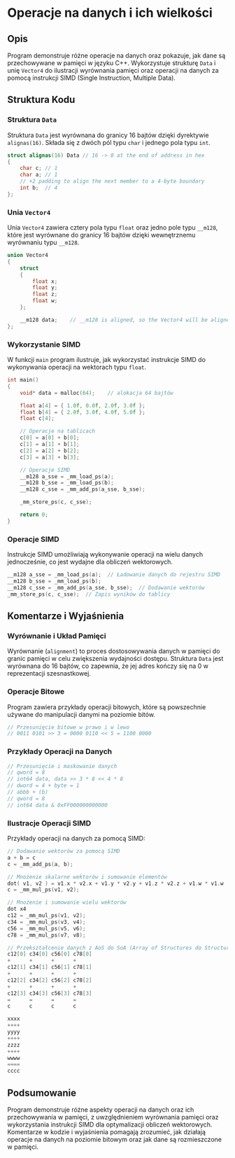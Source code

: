 # Operacje na danych i ich wielkości

## Opis

Program demonstruje różne operacje na danych oraz pokazuje, jak dane są przechowywane w pamięci w języku C++. Wykorzystuje strukturę `Data` i unię `Vector4` do ilustracji wyrównania pamięci oraz operacji na danych za pomocą instrukcji SIMD (Single Instruction, Multiple Data).

## Struktura Kodu

### Struktura `Data`

Struktura `Data` jest wyrównana do granicy 16 bajtów dzięki dyrektywie `alignas(16)`. Składa się z dwóch pól typu `char` i jednego pola typu `int`.

```cpp
struct alignas(16) Data // 16 -> 0 at the end of address in hex
{
    char c; // 1
    char a; // 1
    // +2 padding to align the next member to a 4-byte boundary
    int b;  // 4
};
```

### Unia `Vector4`

Unia `Vector4` zawiera cztery pola typu `float` oraz jedno pole typu `__m128`, które jest wyrównane do granicy 16 bajtów dzięki wewnętrznemu wyrównaniu typu `__m128`.

```cpp
union Vector4
{
    struct
    {
        float x;
        float y;
        float z;
        float w;
    };

    __m128 data;    // __m128 is aligned, so the Vector4 will be aligned by default
};
```

### Wykorzystanie SIMD

W funkcji `main` program ilustruje, jak wykorzystać instrukcje SIMD do wykonywania operacji na wektorach typu `float`.

```cpp
int main()
{
    void* data = malloc(64);    // alokacja 64 bajtów

    float a[4] = { 1.0f, 0.0f, 2.0f, 3.0f };
    float b[4] = { 2.0f, 3.0f, 4.0f, 5.0f };
    float c[4];

    // Operacje na tablicach
    c[0] = a[0] + b[0];
    c[1] = a[1] + b[1];
    c[2] = a[2] + b[2];
    c[3] = a[3] + b[3];

    // Operacje SIMD
    __m128 a_sse = _mm_load_ps(a);
    __m128 b_sse = _mm_load_ps(b);
    __m128 c_sse = _mm_add_ps(a_sse, b_sse);

    _mm_store_ps(c, c_sse);

    return 0;
}
```

### Operacje SIMD

Instrukcje SIMD umożliwiają wykonywanie operacji na wielu danych jednocześnie, co jest wydajne dla obliczeń wektorowych.

```cpp
__m128 a_sse = _mm_load_ps(a);  // Ładowanie danych do rejestru SIMD
__m128 b_sse = _mm_load_ps(b);
__m128 c_sse = _mm_add_ps(a_sse, b_sse);  // Dodawanie wektorów
_mm_store_ps(c, c_sse);  // Zapis wyników do tablicy
```

## Komentarze i Wyjaśnienia

### Wyrównanie i Układ Pamięci

Wyrównanie (`alignment`) to proces dostosowywania danych w pamięci do granic pamięci w celu zwiększenia wydajności dostępu. Struktura `Data` jest wyrównana do 16 bajtów, co zapewnia, że jej adres kończy się na 0 w reprezentacji szesnastkowej.

### Operacje Bitowe

Program zawiera przykłady operacji bitowych, które są powszechnie używane do manipulacji danymi na poziomie bitów.

```cpp
// Przesunięcie bitowe w prawo i w lewo
// 0011 0101 >> 3 = 0000 0110 << 5 = 1100 0000
```

### Przykłady Operacji na Danych

```cpp
// Przesunięcie i maskowanie danych
// qword = 8
// int64 data, data >> 3 * 8 << 4 * 8
// dword = 4 + byte = 1
// abbb + (b)
// qword = 8
// int64 data & 0xFF000000000000
```

### Ilustracje Operacji SIMD

Przykłady operacji na danych za pomocą SIMD:

```cpp
// Dodawanie wektorów za pomocą SIMD
a + b = c
c = _mm_add_ps(a, b);

// Mnożenie skalarne wektorów i sumowanie elementów
dot( v1, v2 ) = v1.x * v2.x + v1.y * v2.y + v1.z * v2.z + v1.w * v1.w
c = _mm_mul_ps(v1, v2);

// Mnożenie i sumowanie wielu wektorów
dot x4
c12 = _mm_mul_ps(v1, v2);
c34 = _mm_mul_ps(v3, v4);
c56 = _mm_mul_ps(v5, v6);
c78 = _mm_mul_ps(v7, v8);

// Przekształcenie danych z AoS do SoA (Array of Structures do Structure of Arrays)
c12[0] c34[0] c56[0] c78[0]
+      +      +      +
c12[1] c34[1] c56[1] c78[1]
+      +      +      +
c12[2] c34[2] c56[2] c78[2]
+      +      +      +
c12[3] c34[3] c56[3] c78[3]
=      =      =      =
c      c      c      c

xxxx
++++
yyyy
++++
zzzz
++++
wwww
====
cccc
```

## Podsumowanie

Program demonstruje różne aspekty operacji na danych oraz ich przechowywania w pamięci, z uwzględnieniem wyrównania pamięci oraz wykorzystania instrukcji SIMD dla optymalizacji obliczeń wektorowych. Komentarze w kodzie i wyjaśnienia pomagają zrozumieć, jak działają operacje na danych na poziomie bitowym oraz jak dane są rozmieszczone w pamięci.

